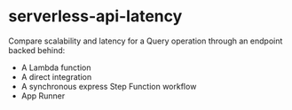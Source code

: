 # serverless-api-latency

Compare scalability and latency for a Query operation through an endpoint backed behind:

* A Lambda function
* A direct integration
* A synchronous express Step Function workflow
* App Runner
